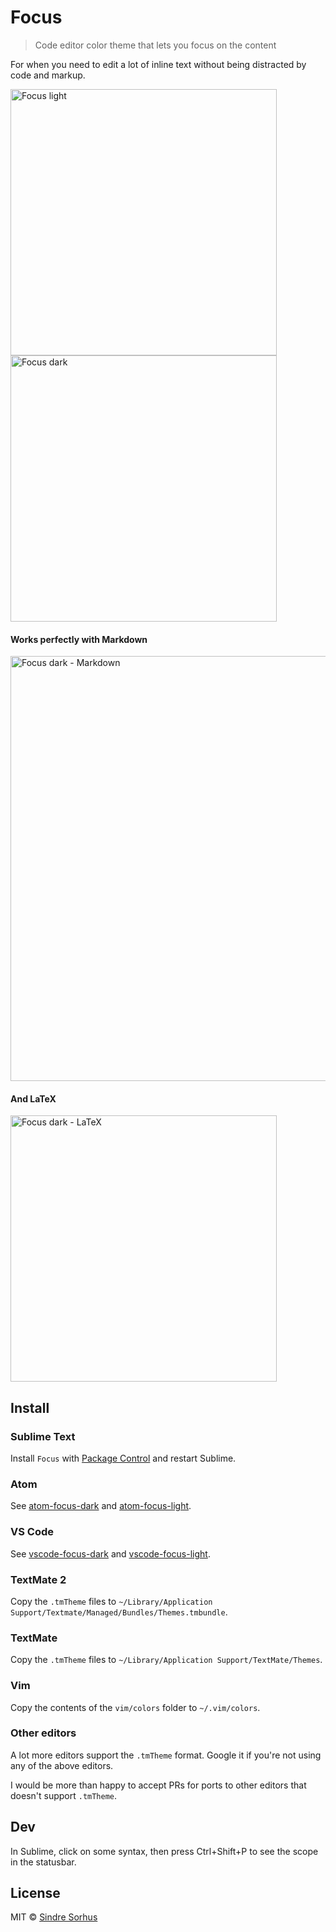 # Focus

> Code editor color theme that lets you focus on the content

For when you need to edit a lot of inline text without being distracted by code and markup.

<img src="screenshot-light.png" alt="Focus light" width="426">
<img src="screenshot-dark.png" alt="Focus dark" width="426">

#### Works perfectly with Markdown

<img src="screenshot-dark-markdown.png" alt="Focus dark - Markdown" width="680">

#### And LaTeX

<img src="screenshot-dark-latex.png" alt="Focus dark - LaTeX" width="426">


## Install

### Sublime Text

Install `Focus` with [Package Control](https://sublime.wbond.net) and restart Sublime.

### Atom

See [atom-focus-dark](https://github.com/sindresorhus/atom-focus-dark) and [atom-focus-light](https://github.com/sindresorhus/atom-focus-light).

### VS Code

See [vscode-focus-dark](https://github.com/brandon93s/vscode-focus-dark) and [vscode-focus-light](https://github.com/brandon93s/vscode-focus-light).

### TextMate 2

Copy the `.tmTheme` files to `~/Library/Application Support/Textmate/Managed/Bundles/Themes.tmbundle`.

### TextMate

Copy the `.tmTheme` files to `~/Library/Application Support/TextMate/Themes`.

### Vim

Copy the contents of the `vim/colors` folder to `~/.vim/colors`.

### Other editors

A lot more editors support the `.tmTheme` format. Google it if you're not using any of the above editors.

I would be more than happy to accept PRs for ports to other editors that doesn't support `.tmTheme`.


## Dev

In Sublime, click on some syntax, then press Ctrl+Shift+P to see the scope in the statusbar.


## License

MIT © [Sindre Sorhus](https://sindresorhus.com)
